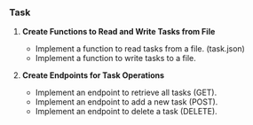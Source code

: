 ### Task

1. **Create Functions to Read and Write Tasks from File**

   - Implement a function to read tasks from a file. (task.json)
   - Implement a function to write tasks to a file.

2. **Create Endpoints for Task Operations**
   - Implement an endpoint to retrieve all tasks (GET).
   - Implement an endpoint to add a new task (POST).
   - Implement an endpoint to delete a task (DELETE).
